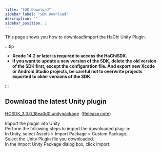 ```yaml
---
title: "SDK Download"
sidebar_label: "SDK Download"
description: ""
sidebar_position: 2
---
```

This page shows you how to download/import the HaChi Unity Plugin.

:::tip

 - **Xcode 14.2 or later is required to access the HaChiSDK.**       
 - **If you want to update a new version of the SDK, delete the old version of the SDK first, except the configuration file. And export new Xcode or Android Studio projects, be careful not to overwrite projects exported to older versions of the SDK.**   

:::


## Download the latest Unity plugin<br/>
[HCSDK_3.0.0_18ea0d0.unitypackage](https://touka-artifacts.oss-cn-beijing.aliyuncs.com/TKG%20%E5%8F%91%E8%A1%8C%E6%8A%80%E6%9C%AF/Hachi%20SDK/Unity/3.0.0/HCSDK_3.0.0_18ea0d0.unitypackage)（[Release note](/versions)）
<a id='click'>    </a>

Import the plugin into Unity<br/>
Perform the following steps to import the downloaded plug-in:<br/>
In Unity, select Assets > Import Package > Custom Package...<br/>
Select the Unity Plugin file you downloaded.<br/>
In the Import Unity Package dialog box, click Import.<br/>


